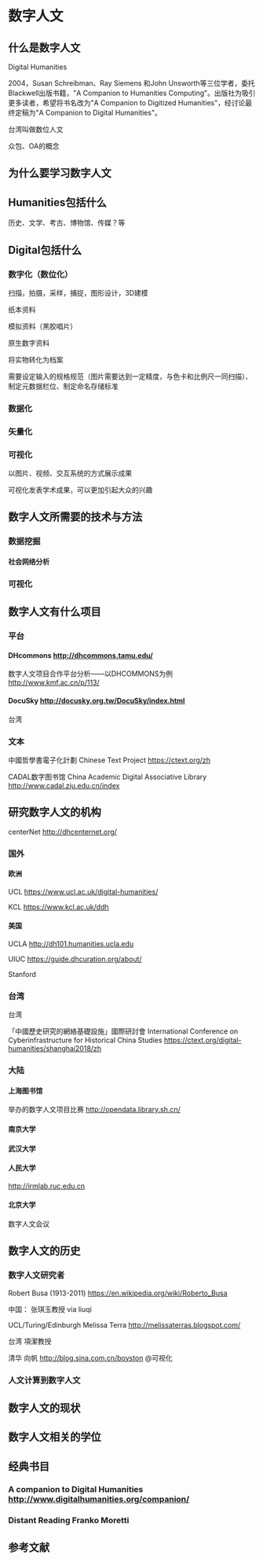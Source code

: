 # 数字人文
## 什么是数字人文 
Digital Humanities

2004，Susan Schreibman、Ray Siemens 和John Unsworth等三位学者，委托Blackwell出版书籍，"A Companion to Humanities Computing"。出版社为吸引更多读者，希望将书名改为"A Companion to Digitized Humanities"，经讨论最终定稿为"A Companion to Digital Humanities"。

台湾叫做数位人文

众包、OA的概念
## 为什么要学习数字人文
## Humanities包括什么
历史、文学、考古、博物馆、传媒？等
## Digital包括什么

### 数字化（数位化）
扫描，拍摄，采样，捕捉，图形设计，3D建模

纸本资料

模拟资料（黑胶唱片）

原生数字资料

将实物转化为档案

需要设定输入的规格规范（图片需要达到一定精度，与色卡和比例尺一同扫描）、制定元数据栏位、制定命名存储标准

### 数据化
### 矢量化
### 可视化
以图片、视频、交互系统的方式展示成果

可视化发表学术成果，可以更加引起大众的兴趣
## 数字人文所需要的技术与方法


### 数据挖掘
#### 社会网络分析
### 可视化
## 数字人文有什么项目
### 平台
#### DHcommons  http://dhcommons.tamu.edu/
数字人文项目合作平台分析——以DHCOMMONS为例 http://www.kmf.ac.cn/p/113/
#### DocuSky http://docusky.org.tw/DocuSky/index.html
台湾
### 文本
中國哲學書電子化計劃 Chinese Text Project https://ctext.org/zh

CADAL数字图书馆 China Academic Digital Associative Library http://www.cadal.zju.edu.cn/index
## 研究数字人文的机构
centerNet http://dhcenternet.org/
### 国外
#### 欧洲
UCL https://www.ucl.ac.uk/digital-humanities/

KCL https://www.kcl.ac.uk/ddh

#### 美国
UCLA http://dh101.humanities.ucla.edu

UIUC 
https://guide.dhcuration.org/about/

Stanford 
### 台湾
台湾


「中國歷史研究的網絡基礎設施」國際研討會
International Conference on Cyberinfrastructure for Historical China Studies
https://ctext.org/digital-humanities/shanghai2018/zh

### 大陆
#### 上海图书馆

举办的数字人文项目比赛 http://opendata.library.sh.cn/

#### 南京大学

#### 武汉大学

#### 人民大学 
http://irmlab.ruc.edu.cn

#### 北京大学
数字人文会议



## 数字人文的历史
### 数字人文研究者
Robert Busa (1913-2011) https://en.wikipedia.org/wiki/Roberto_Busa

中国： 张琪玉教授 via liuqi

UCL/Turing/Edinburgh Melissa Terra http://melissaterras.blogspot.com/

台湾 項潔教授

清华 向帆 http://blog.sina.com.cn/boyston @可视化

### 人文计算到数字人文
## 数字人文的现状
## 数字人文相关的学位
## 经典书目
### A companion to Digital Humanities http://www.digitalhumanities.org/companion/
### Distant Reading Franko Moretti
###
## 参考文献
